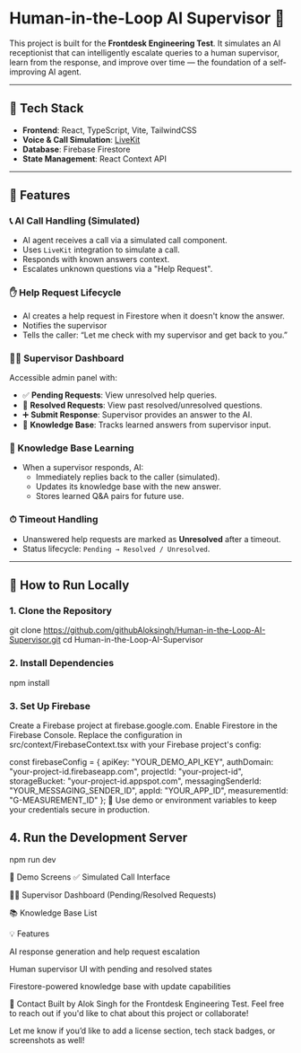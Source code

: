 # Human-in-the-Loop AI Supervisor 🚀

This project is built for the **Frontdesk Engineering Test**. It simulates an AI receptionist that can intelligently escalate queries to a human supervisor, learn from the response, and improve over time — the foundation of a self-improving AI agent.

---

## 🔧 Tech Stack

- **Frontend**: React, TypeScript, Vite, TailwindCSS
- **Voice & Call Simulation**: [LiveKit](https://livekit.io/)
- **Database**: Firebase Firestore
- **State Management**: React Context API

---

## 🧠 Features

### 📞 AI Call Handling (Simulated)

- AI agent receives a call via a simulated call component.
- Uses `LiveKit` integration to simulate a call.
- Responds with known answers context.
- Escalates unknown questions via a "Help Request".

### ✋ Help Request Lifecycle

- AI creates a help request in Firestore when it doesn't know the answer.
- Notifies the supervisor
- Tells the caller: “Let me check with my supervisor and get back to you.”

### 👨‍💻 Supervisor Dashboard

Accessible admin panel with:

- ✅ **Pending Requests**: View unresolved help queries.
- 💬 **Resolved Requests**: View past resolved/unresolved questions.
- ➕ **Submit Response**: Supervisor provides an answer to the AI.
- 📖 **Knowledge Base**: Tracks learned answers from supervisor input.

### 🔁 Knowledge Base Learning

- When a supervisor responds, AI:
  - Immediately replies back to the caller (simulated).
  - Updates its knowledge base with the new answer.
  - Stores learned Q&A pairs for future use.

### ⏱ Timeout Handling

- Unanswered help requests are marked as **Unresolved** after a timeout.
- Status lifecycle: `Pending → Resolved / Unresolved`.



---

## 🧪 How to Run Locally

### 1. Clone the Repository

git clone https://github.com/githubAloksingh/Human-in-the-Loop-AI-Supervisor.git
cd Human-in-the-Loop-AI-Supervisor

### 2. Install Dependencies
npm install

### 3. Set Up Firebase

Create a Firebase project at firebase.google.com.
Enable Firestore in the Firebase Console.
Replace the configuration in src/context/FirebaseContext.tsx with your Firebase project's config:

const firebaseConfig = {
  apiKey: "YOUR_DEMO_API_KEY",
  authDomain: "your-project-id.firebaseapp.com",
  projectId: "your-project-id",
  storageBucket: "your-project-id.appspot.com",
  messagingSenderId: "YOUR_MESSAGING_SENDER_ID",
  appId: "YOUR_APP_ID",
  measurementId: "G-MEASUREMENT_ID"
};
🔐 Use demo or environment variables to keep your credentials secure in production.

## 4. Run the Development Server
npm run dev

📸 Demo Screens
✅ Simulated Call Interface

👨‍💻 Supervisor Dashboard (Pending/Resolved Requests)

📚 Knowledge Base List

💡 Features

AI response generation and help request escalation

Human supervisor UI with pending and resolved states

Firestore-powered knowledge base with update capabilities

📩 Contact
Built by Alok Singh for the Frontdesk Engineering Test.
Feel free to reach out if you'd like to chat about this project or collaborate!

Let me know if you’d like to add a license section, tech stack badges, or screenshots as well!







